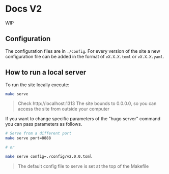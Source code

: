 # Docs V2 

WIP

## Configuration
The configuration files are in `./config`. For every version of the site a new
configuration file can be added in the format of `vX.X.X.toml` or
`vX.X.X.yaml`.

## How to run a local server

To run the site locally execute:

```bash
make serve
```

> Check http://localhost:1313
> The site bounds to 0.0.0.0, so you can access the site from outside your
> computer

If you want to change specific parameters of the "hugo server" command you can
pass parameters as follows.

```bash
# Serve from a different port
make serve port=8888

# or 

make serve config=./config/v2.0.0.toml
```

> The default config file to serve is set at the top of the Makefile
